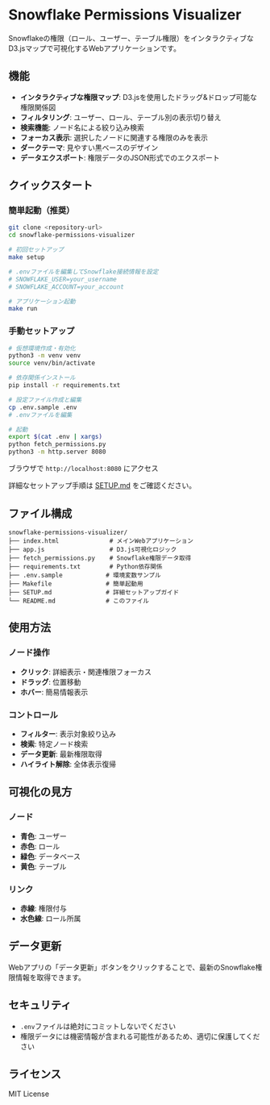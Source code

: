# Snowflake Permissions Visualizer

Snowflakeの権限（ロール、ユーザー、テーブル権限）をインタラクティブなD3.jsマップで可視化するWebアプリケーションです。

## 機能

- **インタラクティブな権限マップ**: D3.jsを使用したドラッグ&ドロップ可能な権限関係図
- **フィルタリング**: ユーザー、ロール、テーブル別の表示切り替え
- **検索機能**: ノード名による絞り込み検索
- **フォーカス表示**: 選択したノードに関連する権限のみを表示
- **ダークテーマ**: 見やすい黒ベースのデザイン
- **データエクスポート**: 権限データのJSON形式でのエクスポート

## クイックスタート

### 簡単起動（推奨）
```bash
git clone <repository-url>
cd snowflake-permissions-visualizer

# 初回セットアップ
make setup

# .envファイルを編集してSnowflake接続情報を設定
# SNOWFLAKE_USER=your_username
# SNOWFLAKE_ACCOUNT=your_account

# アプリケーション起動
make run
```

### 手動セットアップ
```bash
# 仮想環境作成・有効化
python3 -m venv venv
source venv/bin/activate

# 依存関係インストール
pip install -r requirements.txt

# 設定ファイル作成と編集
cp .env.sample .env
# .envファイルを編集

# 起動
export $(cat .env | xargs)
python fetch_permissions.py
python3 -m http.server 8080
```

ブラウザで `http://localhost:8080` にアクセス

詳細なセットアップ手順は [SETUP.md](SETUP.md) をご確認ください。

## ファイル構成

```
snowflake-permissions-visualizer/
├── index.html              # メインWebアプリケーション
├── app.js                  # D3.js可視化ロジック
├── fetch_permissions.py    # Snowflake権限データ取得
├── requirements.txt        # Python依存関係
├── .env.sample            # 環境変数サンプル
├── Makefile               # 簡単起動用
├── SETUP.md               # 詳細セットアップガイド
└── README.md              # このファイル
```

## 使用方法

### ノード操作
- **クリック**: 詳細表示・関連権限フォーカス
- **ドラッグ**: 位置移動
- **ホバー**: 簡易情報表示

### コントロール
- **フィルター**: 表示対象絞り込み
- **検索**: 特定ノード検索
- **データ更新**: 最新権限取得
- **ハイライト解除**: 全体表示復帰

## 可視化の見方

### ノード
- **青色**: ユーザー
- **赤色**: ロール
- **緑色**: データベース
- **黄色**: テーブル

### リンク
- **赤線**: 権限付与
- **水色線**: ロール所属

## データ更新

Webアプリの「データ更新」ボタンをクリックすることで、最新のSnowflake権限情報を取得できます。

## セキュリティ

- `.env`ファイルは絶対にコミットしないでください
- 権限データには機密情報が含まれる可能性があるため、適切に保護してください

## ライセンス

MIT License